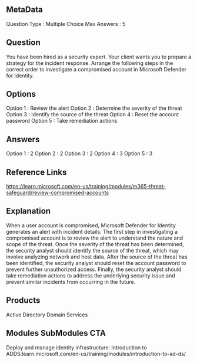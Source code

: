 ## MetaData
Question Type : Multiple Choice
Max Answers : 5

## Question
You have been hired as a security expert. Your client wants you to prepare a strategy for the incident response. Arrange the following steps in the correct order to investigate a compromised account in Microsoft Defender for Identity. 

## Options
Option 1 : Review the alert 
Option 2 : Determine the severity of the threat 
Option 3 : Identify the source of the threat 
Option 4 : Reset the account password 
Option 5 : Take remediation actions 

## Answers
Option 1 : 2
Option 2 : 2
Option 3 : 2
Option 4 : 3
Option 5 : 3

## Reference Links
https://learn.microsoft.com/en-us/training/modules/m365-threat-safeguard/review-compromised-accounts

## Explanation
When a user account is compromised, Microsoft Defender for Identity generates an alert with incident details. The first step in investigating a compromised account is to review the alert to understand the nature and scope of the threat. Once the severity of the threat has been determined, the security analyst should identify the source of the threat, which may involve analyzing network and host data. After the source of the threat has been identified, the security analyst should reset the account password to prevent further unauthorized access. Finally, the security analyst should take remediation actions to address the underlying security issue and prevent similar incidents from occurring in the future.

## Products 
Active Directory Domain Services

## Modules SubModules CTA  
Deploy and manage identity infrastructure: Introduction to ADDS:learn.microsoft.com/en-us/training/modules/introduction-to-ad-ds/
